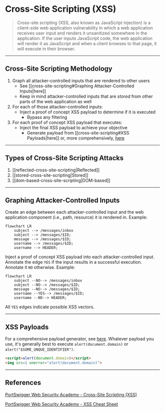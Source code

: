 # Cross-Site Scripting (XSS)

> Cross-site scripting (XSS, also known as JavaScript injection) is a client-side web application vulnerability in which a web application receives user input and renders it unsanitized somewhere in the application. If the user inputs JavaScript code, the web application will render it as JavaScript and when a client browses to that page, it will execute in their browser.

---

## Cross-Site Scripting Methodology

1. Graph all attacker-controlled inputs that are rendered to other users
	- See [[cross-site-scripting#Graphing Attacker-Controlled Inputs|here]]
	- Keep in mind attacker-controlled inputs that are *stored* from other parts of the web application as well
2. For each of those attacker-controlled inputs:
	- Inject a proof of concept XSS payload to determine if it is executed
		- Bypass any filtering
3. For each proof of concept XSS payload that executes:
	- Inject the final XSS payload to achieve your objective
		- Generate payload from [[cross-site-scripting#XSS Payloads|here]] or, more comprehensively, [here](https://portswigger.net/web-security/cross-site-scripting/cheat-sheet)

---

## Types of Cross-Site Scripting Attacks

1. [[reflected-cross-site-scripting|Reflected]]
2. [[stored-cross-site-scripting|Stored]]
3. [[dom-based-cross-site-scripting|DOM-based]]

---

## Graphing Attacker-Controlled Inputs

Create an edge between each attacker-controlled input and the web application component (i.e., path, resource) it is rendered in. Example:

```mermaid
flowchart LR
	subject --> /messages/inbox
	subject --> /messages/$ID;
	message --> /messages/$ID;
	username --> /messages/$ID;
	username --> HEADER;
```

Inject a proof of concept XSS payload into each attacker-controlled input. Annotate the edge `YES` if the input results in a successful execution. Annotate it `NO` otherwise. Example:

```mermaid
flowchart LR
	subject --NO--> /messages/inbox
	subject --NO--> /messages/$ID;
	message --NO--> /messages/$ID;
	username --YES--> /messages/$ID;
	username --NO--> HEADER;
```

All `YES` edges indicate possible XSS vectors.

---

## XSS Payloads

For a comprehensive payload generator, see [here](https://portswigger.net/web-security/cross-site-scripting/cheat-sheet). Whatever payload you use, it's generally best to execute `alert(document.domain)` or `alert("$SOME_UNQUE_IDENTIFIER")`.

```html
<script>alert(document.domain)</script>
<img src=1 onerror="alert(document.domain)">
```

---

## References

[PortSwigger Web Security Academy - Cross-Site Scripting (XSS)](https://portswigger.net/web-security/cross-site-scripting)

[PortSwigger Web Security Academy - XSS Cheat Sheet](https://portswigger.net/web-security/cross-site-scripting/cheat-sheet)
